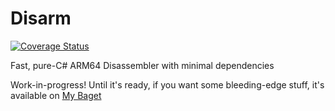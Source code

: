 # Disarm

[![Coverage Status](https://coveralls.io/repos/github/SamboyCoding/Disarm/badge.svg?branch=master)](https://coveralls.io/github/SamboyCoding/Disarm?branch=master)

Fast, pure-C# ARM64 Disassembler with minimal dependencies

Work-in-progress! Until it's ready, if you want some bleeding-edge stuff, it's available on [My Baget](https://nuget.samboy.dev/packages/disarm)